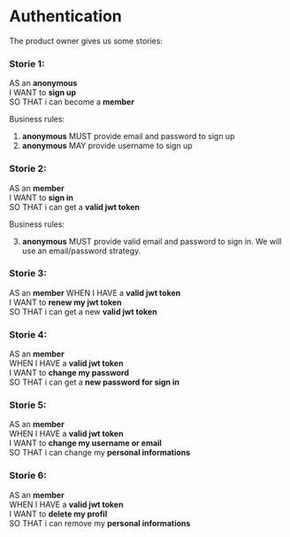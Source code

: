 # Authentication

The product owner gives us some stories:

### Storie 1:

AS an **anonymous**<br/>
I WANT to **sign up**<br/>
SO THAT i can become a **member**

Business rules:

1. **anonymous** MUST provide email and password to sign up
2. **anonymous** MAY provide username to sign up

### Storie 2:

AS an **member**<br/>
I WANT to **sign in**<br/>
SO THAT i can get a **valid jwt token**

Business rules:

3. **anonymous** MUST provide valid email and password to sign in. We will use an email/password strategy.

### Storie 3:

AS an **member**
WHEN I HAVE a **valid jwt token**<br/>
I WANT to **renew my jwt token**<br/>
SO THAT i can get a new **valid jwt token**

### Storie 4:

AS an **member**<br/>
WHEN I HAVE a **valid jwt token**<br/>
I WANT to **change my password**<br/>
SO THAT i can get a **new password for sign in**

### Storie 5:

AS an **member**<br/>
WHEN I HAVE a **valid jwt token**<br/>
I WANT to **change my username or email**<br/>
SO THAT i can change my **personal informations**

### Storie 6:

AS an **member**<br/>
WHEN I HAVE a **valid jwt token**<br/>
I WANT to **delete my profil**<br/>
SO THAT i can remove my **personal informations**